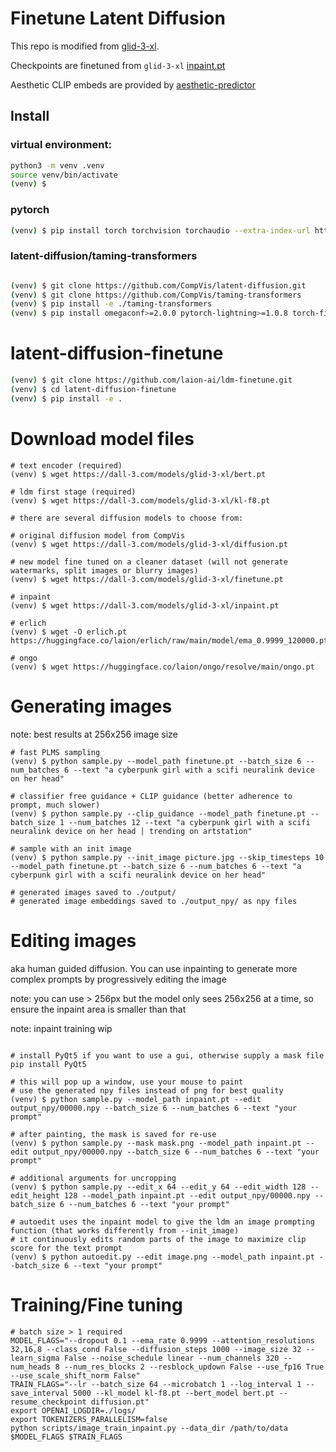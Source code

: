 # Finetune Latent Diffusion

This repo is modified from [glid-3-xl](https://github.com/jack000/glid-3-xl).

Checkpoints are finetuned from `glid-3-xl` [inpaint.pt](https://dall-3.com/models/glid-3-xl/inpaint.pt)

Aesthetic CLIP embeds are provided by [aesthetic-predictor](https://github.com/LAION-AI/aesthetic-predictor)

## Install

### virtual environment:

```bash
python3 -m venv .venv
source venv/bin/activate
(venv) $
```

### pytorch

```bash
(venv) $ pip install torch torchvision torchaudio --extra-index-url https://download.pytorch.org/whl/cu113
```

### latent-diffusion/taming-transformers
```bash

(venv) $ git clone https://github.com/CompVis/latent-diffusion.git
(venv) $ git clone https://github.com/CompVis/taming-transformers
(venv) $ pip install -e ./taming-transformers
(venv) $ pip install omegaconf>=2.0.0 pytorch-lightning>=1.0.8 torch-fidelity einops

```

# latent-diffusion-finetune
    
```bash
(venv) $ git clone https://github.com/laion-ai/ldm-finetune.git
(venv) $ cd latent-diffusion-finetune
(venv) $ pip install -e .
```

# Download model files

```
# text encoder (required)
(venv) $ wget https://dall-3.com/models/glid-3-xl/bert.pt

# ldm first stage (required)
(venv) $ wget https://dall-3.com/models/glid-3-xl/kl-f8.pt

# there are several diffusion models to choose from:

# original diffusion model from CompVis
(venv) $ wget https://dall-3.com/models/glid-3-xl/diffusion.pt

# new model fine tuned on a cleaner dataset (will not generate watermarks, split images or blurry images)
(venv) $ wget https://dall-3.com/models/glid-3-xl/finetune.pt

# inpaint
(venv) $ wget https://dall-3.com/models/glid-3-xl/inpaint.pt

# erlich
(venv) $ wget -O erlich.pt https://huggingface.co/laion/erlich/raw/main/model/ema_0.9999_120000.pt

# ongo
(venv) $ wget https://huggingface.co/laion/ongo/resolve/main/ongo.pt

```

# Generating images
note: best results at 256x256 image size

```
# fast PLMS sampling
(venv) $ python sample.py --model_path finetune.pt --batch_size 6 --num_batches 6 --text "a cyberpunk girl with a scifi neuralink device on her head"

# classifier free guidance + CLIP guidance (better adherence to prompt, much slower)
(venv) $ python sample.py --clip_guidance --model_path finetune.pt --batch_size 1 --num_batches 12 --text "a cyberpunk girl with a scifi neuralink device on her head | trending on artstation"

# sample with an init image
(venv) $ python sample.py --init_image picture.jpg --skip_timesteps 10 --model_path finetune.pt --batch_size 6 --num_batches 6 --text "a cyberpunk girl with a scifi neuralink device on her head"

# generated images saved to ./output/
# generated image embeddings saved to ./output_npy/ as npy files
```


# Editing images
aka human guided diffusion. You can use inpainting to generate more complex prompts by progressively editing the image

note: you can use > 256px but the model only sees 256x256 at a time, so ensure the inpaint area is smaller than that

note: inpaint training wip
```

# install PyQt5 if you want to use a gui, otherwise supply a mask file
pip install PyQt5

# this will pop up a window, use your mouse to paint
# use the generated npy files instead of png for best quality
(venv) $ python sample.py --model_path inpaint.pt --edit output_npy/00000.npy --batch_size 6 --num_batches 6 --text "your prompt"

# after painting, the mask is saved for re-use
(venv) $ python sample.py --mask mask.png --model_path inpaint.pt --edit output_npy/00000.npy --batch_size 6 --num_batches 6 --text "your prompt"

# additional arguments for uncropping
(venv) $ python sample.py --edit_x 64 --edit_y 64 --edit_width 128 --edit_height 128 --model_path inpaint.pt --edit output_npy/00000.npy --batch_size 6 --num_batches 6 --text "your prompt"

# autoedit uses the inpaint model to give the ldm an image prompting function (that works differently from --init_image)
# it continuously edits random parts of the image to maximize clip score for the text prompt
(venv) $ python autoedit.py --edit image.png --model_path inpaint.pt --batch_size 6 --text "your prompt"

```

# Training/Fine tuning

```
# batch size > 1 required
MODEL_FLAGS="--dropout 0.1 --ema_rate 0.9999 --attention_resolutions 32,16,8 --class_cond False --diffusion_steps 1000 --image_size 32 --learn_sigma False --noise_schedule linear --num_channels 320 --num_heads 8 --num_res_blocks 2 --resblock_updown False --use_fp16 True --use_scale_shift_norm False"
TRAIN_FLAGS="--lr --batch_size 64 --microbatch 1 --log_interval 1 --save_interval 5000 --kl_model kl-f8.pt --bert_model bert.pt --resume_checkpoint diffusion.pt"
export OPENAI_LOGDIR=./logs/
export TOKENIZERS_PARALLELISM=false
python scripts/image_train_inpaint.py --data_dir /path/to/data $MODEL_FLAGS $TRAIN_FLAGS
```
